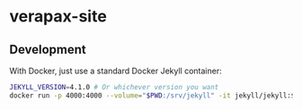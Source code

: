 # verapax-site

## Development

With Docker, just use a standard Docker Jekyll container:

```bash
JEKYLL_VERSION=4.1.0 # Or whichever version you want
docker run -p 4000:4000 --volume="$PWD:/srv/jekyll" -it jekyll/jekyll:$JEKYLL_VERSION jekyll serve
```
